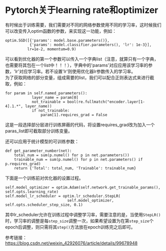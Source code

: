 Pytorch关于learning rate和optimizer
===
有时候出于训练需要，我们需要对不同的网络参数使用不同的学习率，这时候我们可以改变传入optim函数的参数，来实现这一功能，例如：  
```
optim.SGD([{'params': model.base.parameters()},
           {'params': model.classifier.parameters(), 'lr': 1e-3}], 
          lr=1e-2, momentum=0.9)
```
可以看到优化器的第一个参数可以传入一个字典list（注意，就算只有一个字典，也需要将其包在一个list中！！！），字典中的'params'对应应用该学习率的参数，'lr'对应学习率。若不设置'lr'则使用优化器lr参数传入的学习率。<br>
为了获取网络的部分变量，组成需要的list，我们可以配合正则表达式来进行截取，例如：  
```
for param in self.named_parameters():
            layer_name = param[0]
            not_trainable = bool(re.fullmatch("encoder.layer[1-4].1.*", layer_name))
            if not_trainable:
                param[1].requires_grad = False
```
这是一段选择部分层进行训练屏蔽的代码，将设置requires_grad改为加入一个paras_list即可截取部分训练变量。

还可以应用于统计模型的可训练参数：  
```
def get_parameter_number(net):
    total_num = sum(p.numel() for p in net.parameters())
    trainable_num = sum(p.numel() for p in net.parameters() if p.requires_grad)
    return {'Total': total_num, 'Trainable': trainable_num}

```
下面是一个训练前对优化器的设置过程。
```
self.model_optimizer = optim.Adam(self.network.get_trainable_params(), self.opts.learning_rate)
self.model_lr_scheduler = optim.lr_scheduler.StepLR(
                            self.model_optimizer, self.opts.scheduler_step_size, 0.1)
```
其中lr_scheduler允许在训练过程中调整学习率，需要注意的是，当使用`StepLR()`时，学习率的调整是每`step_size`调整一次，如果希望设置为在第`step_size`个epoch后调整，则只需将其`step()`方法放在epoch训练完之后即可。

参考链接：<br>
https://blog.csdn.net/weixin_42926076/article/details/99678948

